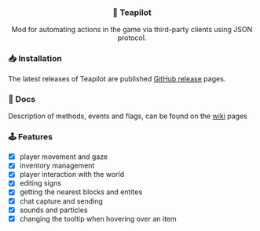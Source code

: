 <p align="center">
  <h3 align="center">🧋 Teapilot</h3>
  <p align="center">
    Mod for automating actions in the game via third-party clients using JSON protocol. 
  </p>
</p>

### 📥 Installation

The latest releases of Teapilot are published [GitHub release](https://github.com/Gallactica/Teapilot/releases) pages.

### 📖 Docs

Description of methods, events and flags, can be found on the [wiki](https://github.com/Gallactica/Teapilot/wiki) pages

### 🕹️ Features

- [x] player movement and gaze
- [x] inventory management
- [x] player interaction with the world
- [x] editing signs
- [x] getting the nearest blocks and entites
- [x] chat capture and sending
- [x] sounds and particles
- [x] changing the tooltip when hovering over an item  
